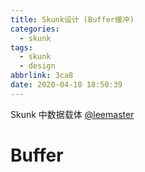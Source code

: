 ```yaml
---
title: Skunk设计 (Buffer缓冲)
categories:
  - skunk
tags:
  - skunk
  - design
abbrlink: 3ca8
date: 2020-04-18 18:50:39
---
```


Skunk 中数据载体 [@leemaster](https://www.github.com/leemaster)

<!--more-->

# Buffer 



